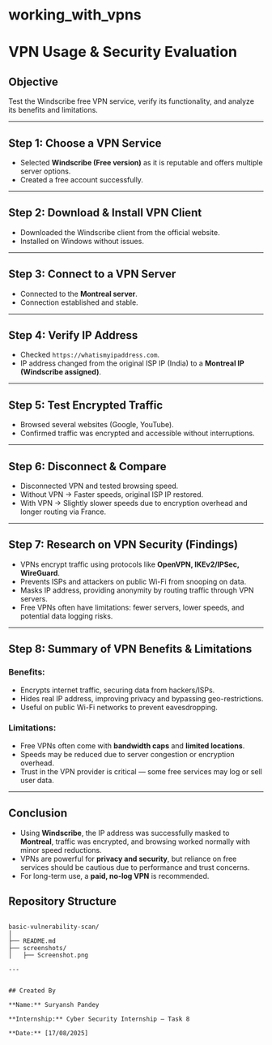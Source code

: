 # working_with_vpns

# VPN Usage & Security Evaluation

## Objective
Test the Windscribe free VPN service, verify its functionality, and analyze its benefits and limitations.

---

## Step 1: Choose a VPN Service
- Selected **Windscribe (Free version)** as it is reputable and offers multiple server options.  
- Created a free account successfully.  

---

## Step 2: Download & Install VPN Client
- Downloaded the Windscribe client from the official website.  
- Installed on Windows without issues.  

---

## Step 3: Connect to a VPN Server
- Connected to the **Montreal server**.  
- Connection established and stable.  

---

## Step 4: Verify IP Address
- Checked `https://whatismyipaddress.com`.  
- IP address changed from the original ISP IP (India) to a **Montreal IP (Windscribe assigned)**. 

---

## Step 5: Test Encrypted Traffic
- Browsed several websites (Google, YouTube).  
- Confirmed traffic was encrypted and accessible without interruptions.  

---

## Step 6: Disconnect & Compare
- Disconnected VPN and tested browsing speed.  
- Without VPN → Faster speeds, original ISP IP restored.  
- With VPN → Slightly slower speeds due to encryption overhead and longer routing via France.  

---

## Step 7: Research on VPN Security (Findings)
- VPNs encrypt traffic using protocols like **OpenVPN, IKEv2/IPSec, WireGuard**.  
- Prevents ISPs and attackers on public Wi-Fi from snooping on data.  
- Masks IP address, providing anonymity by routing traffic through VPN servers.  
- Free VPNs often have limitations: fewer servers, lower speeds, and potential data logging risks.  

---

## Step 8: Summary of VPN Benefits & Limitations
### Benefits:
- Encrypts internet traffic, securing data from hackers/ISPs.  
- Hides real IP address, improving privacy and bypassing geo-restrictions.  
- Useful on public Wi-Fi networks to prevent eavesdropping.  

### Limitations:
- Free VPNs often come with **bandwidth caps** and **limited locations**.  
- Speeds may be reduced due to server congestion or encryption overhead.  
- Trust in the VPN provider is critical — some free services may log or sell user data.  

---

## Conclusion
- Using **Windscribe**, the IP address was successfully masked to **Montreal**, traffic was encrypted, and browsing worked normally with minor speed reductions.  
- VPNs are powerful for **privacy and security**, but reliance on free services should be cautious due to performance and trust concerns.  
- For long-term use, a **paid, no-log VPN** is recommended.

## Repository Structure
```

basic-vulnerability-scan/
│
├── README.md             
├── screenshots/                 
│   ├── Screenshot.png

---


## Created By

**Name:** Suryansh Pandey

**Internship:** Cyber Security Internship – Task 8 

**Date:** [17/08/2025]
